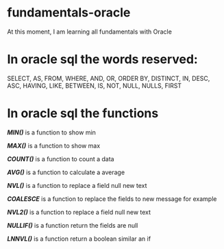 # fundamentals-oracle
At this moment, I am learning all fundamentals with Oracle

# In oracle sql the words reserved:
SELECT, AS, FROM, WHERE, AND, OR, ORDER BY, DISTINCT, IN, DESC, ASC, 
HAVING, LIKE, BETWEEN, IS, NOT, NULL, NULLS, FIRST  

# In oracle sql the functions 
**_MIN()_**     is a function to show min

**_MAX()_**     is a function to show max

**_COUNT()_**   is a function to count a data

**_AVG()_**     is a function to calculate a average

**_NVL()_**     is a function to replace a field null new text

**_COALESCE_**  is a function to replace the fields to new message for example

**_NVL2()_**    is a function to replace a field null new text

**_NULLIF()_**  is a function return the fields are null

**_LNNVL()_**   is a function return a boolean similar an if